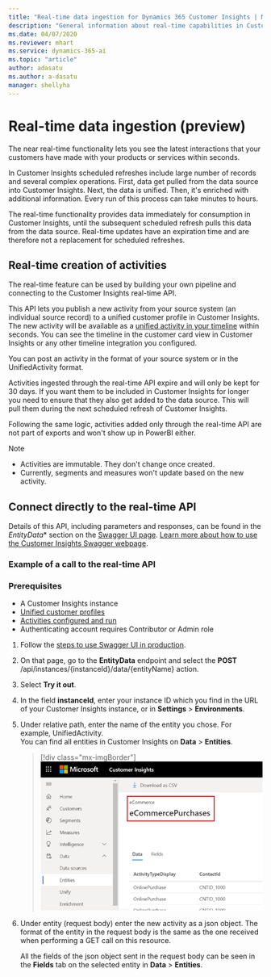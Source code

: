 ```yaml
---
title: "Real-time data ingestion for Dynamics 365 Customer Insights | Microsoft Docs"
description: "General information about real-time capabilities in Customer Insights."
ms.date: 04/07/2020
ms.reviewer: mhart
ms.service: dynamics-365-ai
ms.topic: "article"
author: adasatu
ms.author: a-dasatu
manager: shellyha
---
```


# Real-time data ingestion (preview)

The near real-time functionality lets you see the latest interactions that your customers have made with your products or services within seconds.

In Customer Insights scheduled refreshes include large number of records and several complex operations. First, data get pulled from the data source into Customer Insights. Next, the data is unified. Then, it's enriched with additional information. Every run of this process can take minutes to hours.

The real-time functionality provides data immediately for consumption in Customer Insights, until the subsequent scheduled refresh pulls this data from the data source.
Real-time updates have an expiration time and are therefore not a replacement for scheduled refreshes.

## Real-time creation of activities

The real-time feature can be used by building your own pipeline and connecting to the Customer Insights real-time API.

This API lets you publish a new activity from your source system (an individual source record) to a unified customer profile in Customer Insights. The new activity will be available as a [unified activity in your timeline](pm-activities.md) within seconds. You can see the timeline in the customer card view in Customer Insights or any other timeline integration you configured.

You can post an activity in the format of your source system or in the UnifiedActivity format.

Activities ingested through the real-time API expire and will only be kept for 30 days. If you want them to be included in Customer Insights for longer you need to ensure that they also get added to the data source. This will pull them during the next scheduled refresh of Customer Insights.

Following the same logic, activities added only through the real-time API are not part of exports and won't show up in PowerBI either.

> [!NOTE]
>
> - Activities are immutable. They don't change once created.
> - Currently, segments and measures won't update based on the new activity.

## Connect directly to the real-time API

Details of this API, including parameters and responses, can be found in the *EntityData** section on the [Swagger UI page](https://global.api.ci.ai.dynamics.com/swagger/index.html). [Learn more about how to use the Customer Insights Swagger webpage](pm-apis.md#how-to-use-the-customer-insights-swagger-webpage).

### Example of a call to the real-time API

### Prerequisites

- A Customer Insights instance
- [Unified customer profiles](pm-profiles.md)
- [Activities configured and run](pm-activities.md)
- Authenticating account requires Contributor or Admin role

1. Follow the [steps to use Swagger UI in production](pm-apis.md#use-swagger-ui-in-production).

2. On that page, go to the **EntityData** endpoint and select the **POST** /api/instances/{instanceId}/data/{entityName} action.

3. Select **Try it out**.

4. In the field **instanceId**, enter your instance ID which you find in the URL of your Customer Insights instance, or in **Settings** > **Environments**.

5. Under relative path, enter the name of the entity you chose. For example, UnifiedActivity.    
You can find all entities in Customer Insights on **Data** > **Entities**.

   > [!div class="mx-imgBorder"]
   > ![Entity name format](media/real-time-entity.png "Entity name format")

6. Under entity (request body) enter the new activity as a json object. The format of the entity in the request body is the same as the one received when performing a GET call on this resource.

   All the fields of the json object sent in the request body can be seen in the **Fields** tab on the selected entity in **Data** > **Entities**.
